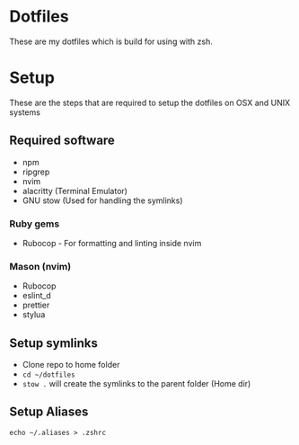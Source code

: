 # Dotfiles
These are my dotfiles which is build for using with zsh. 

# Setup
These are the steps that are required to setup the dotfiles on OSX and UNIX systems

## Required software
- npm
- ripgrep
- nvim
- alacritty (Terminal Emulator)
- GNU stow (Used for handling the symlinks)

### Ruby gems
- Rubocop - For formatting and linting inside nvim

### Mason (nvim)
- Rubocop
- eslint_d
- prettier
- stylua

## Setup symlinks
- Clone repo to home folder
- `cd ~/dotfiles`
- `stow .` will create the symlinks to the parent folder (Home dir)

## Setup Aliases
`echo ~/.aliases > .zshrc`


